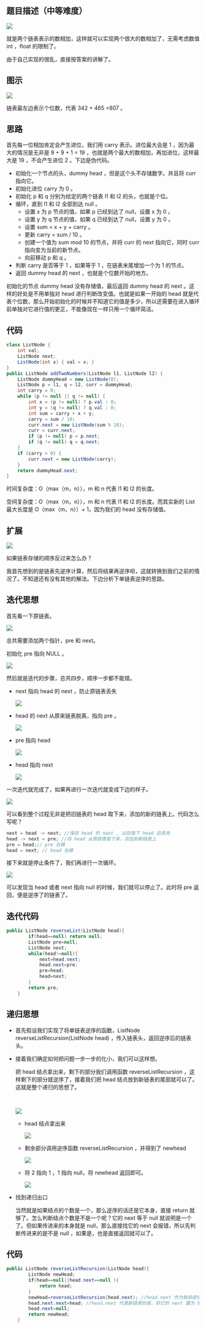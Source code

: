 ## 题目描述（中等难度）

![](http://pbs6qfi7i.bkt.clouddn.com/TIM%E6%88%AA%E5%9B%BE20180714105005.jpg)

就是两个链表表示的数相加，这样就可以实现两个很大的数相加了，无需考虑数值 int ，float 的限制了。



由于自己实现的很乱，直接按答案的讲解了。

## 图示

![](http://pbs6qfi7i.bkt.clouddn.com/2_pic.jpg)

链表最左边表示个位数，代表 342 + 465 =807 。

## 思路

首先每一位相加肯定会产生进位，我们用 carry 表示。进位最大会是 1 ，因为最大的情况是无非是 9 + 9 + 1 = 19 ，也就是两个最大的数相加，再加进位，这样最大是 19 ，不会产生进位 2 。下边是伪代码。

* 初始化一个节点的头，dummy head ，但是这个头不存储数字。并且将 curr 指向它。
* 初始化进位 carry 为 0 。
* 初始化 p 和 q 分别为给定的两个链表 l1 和 l2 的头，也就是个位。
* 循环，直到 l1 和 l2 全部到达 null 。
  * 设置 x 为 p 节点的值，如果 p 已经到达了 null，设置 x 为 0 。
  * 设置 y 为 q 节点的值，如果 q 已经到达了 null，设置 y 为 0 。
  * 设置 sum = x + y + carry 。
  * 更新 carry = sum / 10 。
  * 创建一个值为 sum mod 10 的节点，并将 curr 的 next 指向它，同时 curr 指向变为当前的新节点。
  * 向前移动 p 和 q 。
* 判断 carry 是否等于 1 ，如果等于 1 ，在链表末尾增加一个为 1 的节点。
* 返回 dummy head 的 next ，也就是个位数开始的地方。

初始化的节点 dummy head 没有存储值，最后返回 dummy head 的 next 。这样的好处是不用单独对 head 进行判断改变值。也就是如果一开始的 head 就是代表个位数，那么开始初始化的时候并不知道它的值是多少，所以还需要在进入循环前单独对它进行值的更正，不能像现在一样只用一个循环简洁。

## 代码

``` JAVA
class ListNode {
	int val;
	ListNode next;
	ListNode(int x) { val = x; }
}
public ListNode addTwoNumbers(ListNode l1, ListNode l2) {
    ListNode dummyHead = new ListNode(0);
    ListNode p = l1, q = l2, curr = dummyHead;
    int carry = 0;
    while (p != null || q != null) {
        int x = (p != null) ? p.val : 0;
        int y = (q != null) ? q.val : 0;
        int sum = carry + x + y;
        carry = sum / 10;
        curr.next = new ListNode(sum % 10);
        curr = curr.next;
        if (p != null) p = p.next;
        if (q != null) q = q.next;
    }
    if (carry > 0) {
        curr.next = new ListNode(carry);
    }
    return dummyHead.next;
}
```

时间复杂度：O（max（m，n）），m 和 n 代表 l1 和 l2 的长度。

空间复杂度：O（max（m，n）），m 和 n 代表 l1 和 l2 的长度。而其实新的 List 最大长度是 O（max（m，n））+ 1，因为我们的 head 没有存储值。

## 扩展

![](http://pbs6qfi7i.bkt.clouddn.com/2_add.jpg)

如果链表存储的顺序反过来怎么办？

我首先想到的是链表先逆序计算，然后将结果再逆序呗，这就转换到我们之前的情况了。不知道还有没有其他的解法。下边分析下单链表逆序的思路。

## 迭代思想

首先看一下原链表。

![](http://pbs6qfi7i.bkt.clouddn.com/l0.jpg)

总共需要添加两个指针，pre  和 next。

初始化 pre 指向 NULL 。

![](http://pbs6qfi7i.bkt.clouddn.com/l00.jpg)

然后就是迭代的步骤，总共四步，顺序一步都不能错。

* next 指向 head 的 next ，防止原链表丢失

  ![](http://pbs6qfi7i.bkt.clouddn.com/l1.jpg)

* head 的 next 从原来链表脱离，指向 pre 。

  ![](http://pbs6qfi7i.bkt.clouddn.com/l2.jpg)

* pre 指向 head

  ![](http://pbs6qfi7i.bkt.clouddn.com/l3.jpg)

* head 指向 next

  ![](http://pbs6qfi7i.bkt.clouddn.com/l4.jpg)

一次迭代就完成了，如果再进行一次迭代就变成下边的样子。

![](http://pbs6qfi7i.bkt.clouddn.com/l5.jpg)

可以看到整个过程无非是把旧链表的 head 取下来，添加的新的链表上。代码怎么写呢？

```java
next = head -> next; //保存 head 的 next , 以防取下 head 后丢失
head -> next = pre; //将 head 从原链表取下来，添加到新链表上
pre = head;// pre 右移
head = next; // head 右移
```

接下来就是停止条件了，我们再进行一次循环。

![](http://pbs6qfi7i.bkt.clouddn.com/l6.jpg)

可以发现当 head 或者 next  指向 null 的时候，我们就可以停止了。此时将 pre 返回，便是逆序了的链表了。

## 迭代代码

```JAVA
public ListNode reverseList(ListNode head){
    	if(head==null) return null;
    	ListNode pre=null;
    	ListNode next;
    	while(head!=null){
    		next=head.next;
    		head.next=pre;
    		pre=head;
    		head=next;
    	}
    	return pre;
    }
```

## 递归思想

* 首先假设我们实现了将单链表逆序的函数，ListNode reverseListRecursion(ListNode head) ，传入链表头，返回逆序后的链表头。

* 接着我们确定如何把问题一步一步的化小，我们可以这样想。

  把 head 结点拿出来，剩下的部分我们调用函数 reverseListRecursion ，这样剩下的部分就逆序了，接着我们把 head 结点放到新链表的尾部就可以了。这就是整个递归的思想了。

  ​

  ![](http://pbs6qfi7i.bkt.clouddn.com/ll0.jpg)

  * head 结点拿出来

    ![](http://pbs6qfi7i.bkt.clouddn.com/ll1.jpg)

  * 剩余部分调用逆序函数 reverseListRecursion ，并得到了 newhead

    ![](http://pbs6qfi7i.bkt.clouddn.com/ll2.jpg)

  * 将 2 指向 1 ，1 指向 null，将 newhead 返回即可。

    ![](http://pbs6qfi7i.bkt.clouddn.com/ll3.jpg)

* 找到递归出口

  当然就是如果结点的个数是一个，那么逆序的话还是它本身，直接 return 就够了。怎么判断结点个数是不是一个呢？它的 next 等于 null 就说明是一个了。但如果传进来的本身就是 null，那么直接找它的 next 会报错，所以先判断传进来的是不是 null ，如果是，也是直接返回就可以了。
## 代码

``` JAVA
public ListNode reverseListRecursion(ListNode head){ 
    	ListNode newHead;
    	if(head==null||head.next==null ){
    		return head;
    	}
    	newHead=reverseListRecursion(head.next); //head.next 作为剩余部分的头指针
    	head.next.next=head; //head.next 代表新链表的尾，将它的 next 置为 head，就是将 head 加到最后了。
    	head.next=null;
    	return newHead;
    }
```

